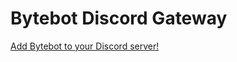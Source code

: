 # Bytebot Discord Gateway

[Add Bytebot to your Discord server!](https://discord.com/api/oauth2/authorize?client_id=853394505625632768&permissions=67584&scope=bot)
